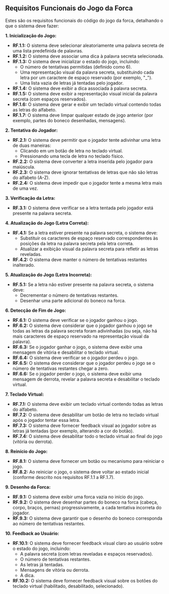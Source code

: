 ## Requisitos Funcionais do Jogo da Forca

Estes são os requisitos funcionais do código do jogo da forca, detalhando o que o sistema deve fazer:

**1. Inicialização do Jogo:**

*   **RF.1.1:** O sistema deve selecionar aleatoriamente uma palavra secreta de uma lista predefinida de palavras.
*   **RF.1.2:** O sistema deve associar uma dica à palavra secreta selecionada.
*   **RF.1.3:** O sistema deve inicializar o estado do jogo, incluindo:
    *   O número de tentativas permitidas (definido como 6).
    *   Uma representação visual da palavra secreta, substituindo cada letra por um caractere de espaço reservado (por exemplo, "\_").
    *   Uma lista vazia de letras já tentadas pelo jogador.
*   **RF.1.4:** O sistema deve exibir a dica associada à palavra secreta.
*   **RF.1.5:** O sistema deve exibir a representação visual inicial da palavra secreta (com espaços reservados).
*   **RF.1.6:** O sistema deve gerar e exibir um teclado virtual contendo todas as letras do alfabeto.
*   **RF.1.7:** O sistema deve limpar qualquer estado de jogo anterior (por exemplo, partes do boneco desenhadas, mensagens).

**2. Tentativa do Jogador:**

*   **RF.2.1:** O sistema deve permitir que o jogador tente adivinhar uma letra de duas maneiras:
    *   Clicando em um botão de letra no teclado virtual.
    *   Pressionando uma tecla de letra no teclado físico.
*   **RF.2.2:** O sistema deve converter a letra inserida pelo jogador para maiúscula.
*   **RF.2.3:** O sistema deve ignorar tentativas de letras que não são letras do alfabeto (A-Z).
*   **RF.2.4:** O sistema deve impedir que o jogador tente a mesma letra mais de uma vez.

**3. Verificação da Letra:**

*   **RF.3.1:** O sistema deve verificar se a letra tentada pelo jogador está presente na palavra secreta.

**4. Atualização do Jogo (Letra Correta):**

*   **RF.4.1:** Se a letra estiver presente na palavra secreta, o sistema deve:
    *   Substituir os caracteres de espaço reservado correspondentes às posições da letra na palavra secreta pela letra correta.
    *   Atualizar a exibição visual da palavra secreta para refletir as letras reveladas.
*   **RF.4.2:** O sistema deve manter o número de tentativas restantes inalterado.

**5. Atualização do Jogo (Letra Incorreta):**

*   **RF.5.1:** Se a letra não estiver presente na palavra secreta, o sistema deve:
    *   Decrementar o número de tentativas restantes.
    *   Desenhar uma parte adicional do boneco na forca.

**6. Detecção de Fim de Jogo:**

*   **RF.6.1:** O sistema deve verificar se o jogador ganhou o jogo.
*   **RF.6.2:** O sistema deve considerar que o jogador ganhou o jogo se todas as letras da palavra secreta foram adivinhadas (ou seja, não há mais caracteres de espaço reservado na representação visual da palavra).
*   **RF.6.3:** Se o jogador ganhar o jogo, o sistema deve exibir uma mensagem de vitória e desabilitar o teclado virtual.
*   **RF.6.4:** O sistema deve verificar se o jogador perdeu o jogo.
*   **RF.6.5:** O sistema deve considerar que o jogador perdeu o jogo se o número de tentativas restantes chegar a zero.
*   **RF.6.6:** Se o jogador perder o jogo, o sistema deve exibir uma mensagem de derrota, revelar a palavra secreta e desabilitar o teclado virtual.

**7. Teclado Virtual:**

*   **RF.7.1:** O sistema deve exibir um teclado virtual contendo todas as letras do alfabeto.
*   **RF.7.2:** O sistema deve desabilitar um botão de letra no teclado virtual após o jogador tentar essa letra.
*   **RF.7.3:** O sistema deve fornecer feedback visual ao jogador sobre as letras já tentadas (por exemplo, alterando a cor do botão).
*   **RF.7.4:** O sistema deve desabilitar todo o teclado virtual ao final do jogo (vitória ou derrota).

**8. Reinício do Jogo:**

*   **RF.8.1:** O sistema deve fornecer um botão ou mecanismo para reiniciar o jogo.
*   **RF.8.2:** Ao reiniciar o jogo, o sistema deve voltar ao estado inicial (conforme descrito nos requisitos RF.1.1 a RF.1.7).

**9. Desenho da Forca:**

*   **RF.9.1:** O sistema deve exibir uma forca vazia no início do jogo.
*   **RF.9.2:** O sistema deve desenhar partes do boneco na forca (cabeça, corpo, braços, pernas) progressivamente, a cada tentativa incorreta do jogador.
*   **RF.9.3:** O sistema deve garantir que o desenho do boneco corresponda ao número de tentativas restantes.

**10. Feedback ao Usuário:**

*   **RF.10.1:** O sistema deve fornecer feedback visual claro ao usuário sobre o estado do jogo, incluindo:
    *   A palavra secreta (com letras reveladas e espaços reservados).
    *   O número de tentativas restantes.
    *   As letras já tentadas.
    *   Mensagens de vitória ou derrota.
    *   A dica.
*   **RF.10.2:** O sistema deve fornecer feedback visual sobre os botões do teclado virtual (habilitado, desabilitado, selecionado).
